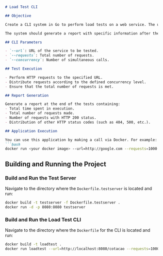 
```markdown
# Load Test CLI

## Objective

Create a CLI system in Go to perform load tests on a web service. The user should provide the service URL, the total number of requests, and the number of concurrent calls.

The system should generate a report with specific information after the tests are executed.

## CLI Parameters

- `--url`: URL of the service to be tested.
- `--requests`: Total number of requests.
- `--concurrency`: Number of simultaneous calls.

## Test Execution

- Perform HTTP requests to the specified URL.
- Distribute requests according to the defined concurrency level.
- Ensure that the total number of requests is met.

## Report Generation

Generate a report at the end of the tests containing:
- Total time spent in execution.
- Total number of requests made.
- Number of requests with HTTP 200 status.
- Distribution of other HTTP status codes (such as 404, 500, etc.).

## Application Execution

You can use this application by making a call via Docker. For example:
```bash
docker run <your docker image> --url=http://google.com --requests=1000 --concurrency=10
```

## Building and Running the Project

### Build and Run the Test Server

Navigate to the directory where the `Dockerfile.testserver` is located and run:

```bash
docker build -t testserver -f Dockerfile.testserver .
docker run -d -p 8080:8080 testserver
```

### Build and Run the Load Test CLI

Navigate to the directory where the `Dockerfile` for the CLI is located and run:

```bash
docker build -t loadtest .
docker run loadtest --url=http://localhost:8080/cotacao --requests=1000 --concurrency=10
```
```
